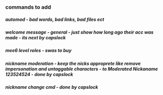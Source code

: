 
### commands to add

##### automod - bad words, bad links, bad files ect
##### welcome message - general -  just show how long ago their acc was made - its next by capslock
##### mee6 level roles - swas to buy
##### nickname moderation - keep the nicks approprete like remove impersonation and untaggable characters - to Moderated Nickaname 123524524 - done by capslock
##### nickname change cmd - done by capslock

